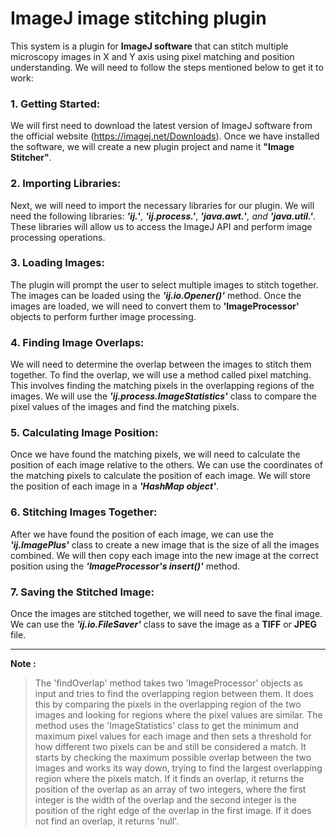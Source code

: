 # ImageJ image stitching plugin
This system is a plugin for **ImageJ software** that can stitch multiple microscopy images in X and Y axis using pixel matching and position understanding.
We will need to follow the steps mentioned below to get it to work:

   ### 1. Getting Started: 
   We will first need to download the latest version of ImageJ software from the official website (https://imagej.net/Downloads). 
   Once we have installed the software, we will create a new plugin project and name it **"Image Stitcher"**.     
      
   ### 2. Importing Libraries: 
   Next, we will need to import the necessary libraries for our plugin. 
   We will need the following libraries: ***'ij.*'***, ***'ij.process.*'***, ***'java.awt.*'***, and ***'java.util.*'***. 
   These libraries will allow us to access the ImageJ API and perform image processing operations. 
          
   ### 3. Loading Images: 
   The plugin will prompt the user to select multiple images to stitch together. 
   The images can be loaded using the ***'ij.io.Opener()'*** method. 
   Once the images are loaded, we will need to convert them to **'ImageProcessor'** objects to perform further image processing.      
      
   ### 4. Finding Image Overlaps: 
   We will need to determine the overlap between the images to stitch them together. 
   To find the overlap, we will use a method called pixel matching. This involves finding the matching pixels in the overlapping regions of the images. 
   We will use the ***'ij.process.ImageStatistics'*** class to compare the pixel values of the images and find the matching pixels.      
      
   ### 5. Calculating Image Position: 
   Once we have found the matching pixels, we will need to calculate the position of each image relative to the others. 
   We can use the coordinates of the matching pixels to calculate the position of each image. 
   We will store the position of each image in a ***'HashMap object'***.      
          
   ### 6. Stitching Images Together: 
   After we have found the position of each image, we can use the ***'ij.ImagePlus'*** class to create a new image that is the size of all the images combined. 
   We will then copy each image into the new image at the correct position using the ***'ImageProcessor's insert()'*** method.      
          
   ### 7. Saving the Stitched Image: 
   Once the images are stitched together, we will need to save the final image. 
   We can use the ***'ij.io.FileSaver'*** class to save the image as a **TIFF** or **JPEG** file.


_________________________________________________________________________________________________________________________________________________

**Note :**
> The 'findOverlap' method takes two 'ImageProcessor' objects as input and tries to find the overlapping region between them. 
It does this by comparing the pixels in the overlapping region of the two images and looking for regions where the pixel values are similar. 
The method uses the 'ImageStatistics' class to get the minimum and maximum pixel values for each image and then sets a threshold 
for how different two pixels can be and still be considered a match. It starts by checking the maximum possible overlap between the 
two images and works its way down, trying to find the largest overlapping region where the pixels match. 
If it finds an overlap, it returns the position of the overlap as an array of two integers, where the first integer is 
the width of the overlap and the second integer is the position of the right edge of the overlap in the first image. 
If it does not find an overlap, it returns 'null'.
          
          
          
